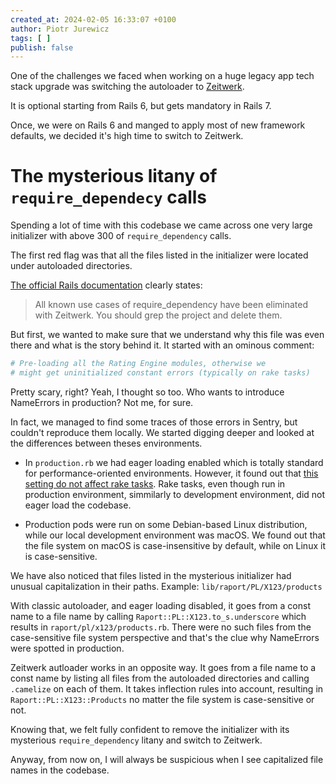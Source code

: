 ```yaml
---
created_at: 2024-02-05 16:33:07 +0100
author: Piotr Jurewicz
tags: [ ]
publish: false
---
```


One of the challenges we faced when working on a huge legacy app tech stack upgrade was switching the autoloader
to [Zeitwerk](https://github.com/fxn/zeitwerk).

It is optional starting from Rails 6, but gets mandatory in Rails 7.

Once, we were on Rails 6 and manged to apply most of new framework defaults, we decided it's high time to switch to
Zeitwerk.

# The mysterious litany of `require_dependecy` calls

Spending a lot of time with this codebase we came across one very large initializer with above 300
of `require_dependency` calls.

The first red flag was that all the files listed in the initializer were located under autoloaded directories.

[The official Rails documentation](https://guides.rubyonrails.org/classic_to_zeitwerk_howto.html#delete-require-dependency-calls)
clearly states:
> All known use cases of require_dependency have been eliminated with Zeitwerk. You should grep the project and delete them.
> 
But first, we wanted to make sure that we understand why this file was even there and what is the story behind it.
It started with an ominous comment:

```ruby
# Pre-loading all the Rating Engine modules, otherwise we
# might get uninitialized constant errors (typically on rake tasks)
```

Pretty scary, right? Yeah, I thought so too. Who wants to introduce NameErrors in production? Not me, for sure.

In fact, we managed to find some traces of those errors in Sentry, but couldn't reproduce them locally. We started digging deeper and looked at the differences between theses environments.

- In `production.rb` we had eager loading enabled which is totally standard for performance-oriented environments. However, it found out that [this setting do not affect rake tasks](https://www.codegram.com/blog/rake-ignores-eager-loading-rails-config/).
Rake tasks, even though run in production environment, simmilarly to development environment, did not eager load the codebase.

- Production pods were run on some Debian-based Linux distribution, while our local development environment was macOS. We found out that the file system on macOS is case-insensitive by default, while on Linux it is case-sensitive.

We have also noticed that files listed in the mysterious initializer had unusual capitalization in their paths. Example: `lib/raport/PL/X123/products`

With classic autoloader, and eager loading disabled, it goes from a const name to a file name by calling `Raport::PL::X123.to_s.underscore` which results in `raport/pl/x123/products.rb`.
There were no such files from the case-sensitive file system perspective and that's the clue why NameErrors were spotted in production.

Zeitwerk autloader works in an opposite way. It goes from a file name to a const name by listing all files from the autoloaded directories and calling `.camelize` on each of them.
It takes inflection rules into account, resulting in `Raport::PL::X123::Products` no matter the file system is case-sensitive or not.

Knowing that, we felt fully confident to remove the initializer with its mysterious `require_dependency` litany and switch to Zeitwerk.

Anyway, from now on, I will always be suspicious when I see capitalized file names in the codebase.